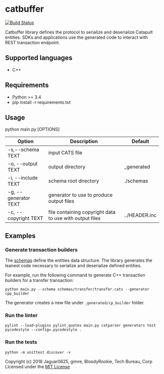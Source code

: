 # catbuffer

[![Build Status](https://api.travis-ci.org/nemtech/catbuffer.svg?branch=master)](https://travis-ci.org/nemtech/catbuffer)

Catbuffer library defines the protocol to serialize and deserialize Catapult entities. SDKs and applications use the generated code to interact with REST transaction endpoint.

## Supported languages

- C++

## Requirements

* Python >= 3.4
* pip install -r requirements.txt

## Usage

python main.py [OPTIONS]

| Option               | Description                                             | Default       |
|----------------------|---------------------------------------------------------|---------------|
| -s,--schema TEXT     | input CATS file                                         |               |
| -o, --output TEXT    | output directory                                        | _generated    |
| -i, --include TEXT   | schema root directory                                   | ./schemas     |
| -g, --generator TEXT | generator to use to produce output files                |               |
| -c, --copyright TEXT | file containing copyright data to use with output files | ../HEADER.inc |


## Examples

### Generate transaction builders

The [schemas](schemas) define the entities data structure. The library generates the leanest code necessary to serialize and deserialize defined entities.

 For example, run the following command to generate C++ transaction builders for a transfer transaction:

```
python main.py --schema schemas/transfer/transfer.cats --generator cpp_builder
```

The generator creates a new file under ``_generated/cp_builder`` folder.

### Run the linter
```
pylint --load-plugins pylint_quotes main.py catparser generators test
pycodestyle --config=.pycodestyle .
```

### Run the tests
```
python -m unittest discover -v
```

Copyright (c) 2018 Jaguar0625, gimre, BloodyRookie, Tech Bureau, Corp Licensed under the [MIT License](LICENSE)